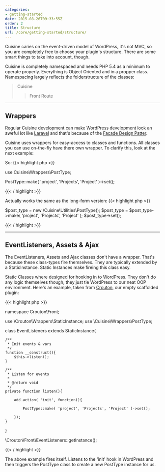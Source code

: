 ```yaml
---
categories:
- getting-started
date: 2015-08-26T09:33:55Z
order: 2
title: Structure
url: /core/getting-started/structure/
---
```


Cuisine caries on the event-driven model of WordPress, it's not MVC, so you are completely free to choose your plugin's structure. There are some smart things to take into account, though.

Cuisine is completely namespaced and needs PHP 5.4 as a minimum to operate properly. Everything is Object Oriented and in a propper class. Namespacing largely reflects the folderstructure of the classes:

> Cuisine 
>> Front
>> Route


---


## Wrappers

Regular Cuisine development can make WordPress development look an aweful lot like [Laravel](http://laravel.com/) and that's because of the [Facade Design Patter](https://en.wikipedia.org/wiki/Facade_pattern). 

Cuisine uses wrappers for easy-access to classes and functions. All classes you can use on-the-fly have there own wrapper. To clarify this, look at the next example:

So:
{{< highlight php  >}}

use Cuisine\Wrappers\PostType;

PostType::make( 'project', 'Projects', 'Project' )->set();

{{< / highlight >}}


Actually works the same as the long-form version:
{{< highlight php  >}}

$post_type = new \Cuisine\Utilities\PostType();
$post_type = $post_type->make( 'project', 'Projects', 'Project' );
$post_type->set();

{{< / highlight >}}

---


## EventListeners, Assets & Ajax

The EventListeners, Assets and Ajax classes don't have a wrapper. That's because these class-types fire themselves. They are typically extended by a StaticInstance. Static Instances make fireing this class easy. 

Static Classes where designed for hooking in to WordPress. They don't do any logic themselves though, they just tie WordPress to our neat OOP environment. Here's an example, taken from [Crouton](https://bitbucket.org/chefduweb/crouton), our empty scaffolded plugin:

{{< highlight php  >}}

namespace Crouton\Front;

use \Crouton\Wrappers\StaticInstance;
use \Cuisine\Wrappers\PostType;

class EventListeners extends StaticInstance{

	/**
	 * Init events & vars
	 */
	function __construct(){
		$this->listen();
	}

	/**
	 * Listen for events
	 * 
	 * @return void
	 */
	private function listen(){

		add_action( 'init', function(){
				
			PostType::make( 'project', 'Projects', 'Project' )->set();

		});
	}
}

\Crouton\Front\EventListeners::getInstance();

{{< / highlight >}}

The above example fires itself. Listens to the 'init' hook in WordPress and then triggers the PostType class to create a new PostType instance for us.
